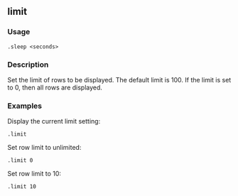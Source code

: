 ## limit

### Usage

```text
.sleep <seconds>
```

### Description

Set the limit of rows to be displayed. The default limit is 100.
If the limit is set to 0, then all rows are displayed.

### Examples

Display the current limit setting:

```text
.limit
```

Set row limit to unlimited:

```text
.limit 0
```

Set row limit to 10:

```text
.limit 10
```
